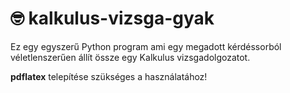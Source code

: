 # 🤓 kalkulus-vizsga-gyak

Ez egy egyszerű Python program ami egy megadott kérdéssorból
véletlenszerűen állít össze egy Kalkulus vizsgadolgozatot.

**pdflatex** telepítése szükséges a használatához!
